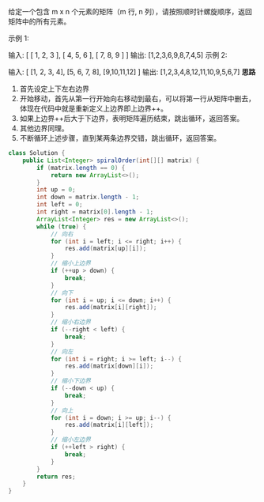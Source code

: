给定一个包含 m x n 个元素的矩阵（m 行, n 列），请按照顺时针螺旋顺序，返回矩阵中的所有元素。

示例 1:

输入:
[
 [ 1, 2, 3 ],
 [ 4, 5, 6 ],
 [ 7, 8, 9 ]
]
输出: [1,2,3,6,9,8,7,4,5]
示例 2:

输入:
[
  [1, 2, 3, 4],
  [5, 6, 7, 8],
  [9,10,11,12]
]
输出: [1,2,3,4,8,12,11,10,9,5,6,7]
**思路**
1. 首先设定上下左右边界
2. 开始移动，首先从第一行开始向右移动到最右，可以将第一行从矩阵中删去，体现在代码中就是重新定义上边界即上边界++。
3. 如果上边界++后大于下边界，表明矩阵遍历结束，跳出循环，返回答案。
4. 其他边界同理。
5. 不断循环上述步骤，直到某两条边界交错，跳出循环，返回答案。
```java
class Solution {
    public List<Integer> spiralOrder(int[][] matrix) {
        if (matrix.length == 0) {
            return new ArrayList<>();
        }
        int up = 0;
        int down = matrix.length - 1;
        int left = 0;
        int right = matrix[0].length - 1;
        ArrayList<Integer> res = new ArrayList<>();
        while (true) {
            // 向右
            for (int i = left; i <= right; i++) {
                res.add(matrix[up][i]);
            }
            // 缩小上边界
            if (++up > down) {
                break;
            }
            // 向下
            for (int i = up; i <= down; i++) {
                res.add(matrix[i][right]);
            }
            // 缩小右边界
            if (--right < left) {
                break;
            }
            // 向左
            for (int i = right; i >= left; i--) {
                res.add(matrix[down][i]);
            }
            // 缩小下边界
            if (--down < up) {
                break;
            }
            // 向上
            for (int i = down; i >= up; i--) {
                res.add(matrix[i][left]);
            }
            // 缩小左边界
            if (++left > right) {
                break;
            }
        }
        return res;
    }
}
```